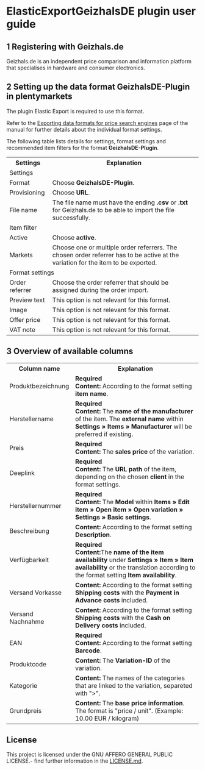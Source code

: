 # ElasticExportGeizhalsDE plugin user guide

<div class="container-toc"></div>

## 1 Registering with Geizhals.de

Geizhals.de is an independent price comparison and information platform that specialises in hardware and consumer electronics.

## 2 Setting up the data format GeizhalsDE-Plugin in plentymarkets

The plugin Elastic Export is required to use this format.

Refer to the [Exporting data formats for price search engines](https://knowledge.plentymarkets.com/en/basics/data-exchange/exporting-data#30) page of the manual for further details about the individual format settings.

The following table lists details for settings, format settings and recommended item filters for the format **GeizhalsDE-Plugin**.
<table>
    <tr>
        <th>
            Settings
        </th>
        <th>
            Explanation
        </th>
    </tr>
    <tr>
        <td class="th" colspan="2">
            Settings
        </td>
    </tr>
    <tr>
        <td>
            Format
        </td>
        <td>
            Choose <b>GeizhalsDE-Plugin</b>.
        </td>        
    </tr>
    <tr>
        <td>
            Provisioning
        </td>
        <td>
            Choose <b>URL</b>.
        </td>        
    </tr>
    <tr>
        <td>
            File name
        </td>
        <td>
            The file name must have the ending <b>.csv</b> or <b>.txt</b> for Geizhals.de to be able to import the file successfully.
        </td>        
    </tr>
    <tr>
        <td class="th" colspan="2">
            Item filter
        </td>
    </tr>
    <tr>
        <td>
            Active
        </td>
        <td>
            Choose <b>active</b>.
        </td>        
    </tr>
    <tr>
        <td>
            Markets
        </td>
        <td>
            Choose one or multiple order referrers. The chosen order referrer has to be active at the variation for the item to be exported.
        </td>        
    </tr>
    <tr>
        <td class="th" colspan="2">
            Format settings
        </td>
    </tr>
    <tr>
        <td>
            Order referrer
        </td>
        <td>
            Choose the order referrer that should be assigned during the order import.
        </td>        
    </tr>
    <tr>
        <td>
            Preview text
        </td>
        <td>
            This option is not relevant for this format.
        </td>        
    </tr>
    <tr>
        <td>
            Image
        </td>
        <td>
            This option is not relevant for this format.
        </td>        
    </tr>
    <tr>
        <td>
            Offer price
        </td>
        <td>
            This option is not relevant for this format.
        </td>        
    </tr>
    <tr>
        <td>
            VAT note
        </td>
        <td>
            This option is not relevant for this format.
        </td>        
    </tr>
</table>

## 3 Overview of available columns

<table>
    <tr>
		<th>
			Column name
		</th>
		<th>
			Explanation
		</th>
	</tr>
    <tr>
        <td>
            Produktbezeichnung
        </td>
        <td>
            <b>Required</b><br>
            <b>Content:</b> According to the format setting <b>item name</b>.
        </td>        
    </tr>
    <tr>
		<td>
			Herstellername
		</td>
		<td>
		    <b>Required</b><br>
		    <b>Content:</b> The <b>name of the manufacturer</b> of the item. The <b>external name</b> within <b>Settings » Items » Manufacturer</b> will be preferred if existing.
		</td>        
	</tr>
	<tr>
		<td>
			Preis
		</td>
		<td>
		    <b>Required</b><br>
			<b>Content:</b> The <b>sales price</b> of the variation.
		</td>        
	</tr>
	<tr>
		<td>
			Deeplink
		</td>
		<td>
		    <b>Required</b><br>
			<b>Content:</b> The <b>URL path</b> of the item, depending on the chosen <b>client</b> in the format settings.
		</td>        
	</tr>
	<tr>
		<td>
			Herstellernummer
		</td>
		<td>
			<b>Required</b><br>
            <b>Content:</b> The <b>Model</b> within <b>Items » Edit item » Open item » Open variation » Settings » Basic settings</b>.
		</td>        
	</tr>
	<tr>
		<td>
			Beschreibung
		</td>
		<td>
		    <b>Content:</b> According to the format setting <b>Description</b>.
		</td>        
	</tr>
    <tr>
		<td>
			Verfügbarkeit
		</td>
		<td>
		    <b>Required</b><br>
		    <b>Content:</b>The <b>name of the item availability</b> under <b>Settings » Item » Item availability</b> or the translation according to the format setting <b>Item availability</b>.
		</td>        
	</tr>
	<tr>
		<td>
			Versand Vorkasse
		</td>
		<td>
			<b>Content:</b> According to the format setting <b>Shipping costs</b> with the <b>Payment in Advance costs</b> included.
		</td>        
	</tr>
	<tr>
		<td>
			Versand Nachnahme
		</td>
		<td>
			<b>Content:</b> According to the format setting <b>Shipping costs</b> with the <b>Cash on Delivery costs</b> included.
		</td>        
	</tr>
	<tr>
		<td>
			EAN
		</td>
		<td>
		    <b>Required</b><br>
		    <b>Content:</b> According to the format setting <b>Barcode</b>.
		</td>        
	</tr>
	<tr>
		<td>
			Produktcode
		</td>
		<td>
			<b>Content:</b> The <b>Variation-ID</b> of the variation.
		</td>        
	</tr>
	<tr>
		<td>
			Kategorie
		</td>
		<td>
			<b>Content:</b> The names of the categories that are linked to the variation, separeted with ">".
		</td>        
	</tr>
	<tr>
		<td>
			Grundpreis
		</td>
		<td>
			<b>Content:</b> The <b>base price information</b>. The format is "price / unit". (Example: 10.00 EUR / kilogram)
		</td>        
	</tr>
</table>

## License

This project is licensed under the GNU AFFERO GENERAL PUBLIC LICENSE.- find further information in the [LICENSE.md](https://github.com/plentymarkets/plugin-elastic-export-geizhals-de/blob/master/LICENSE.md).
